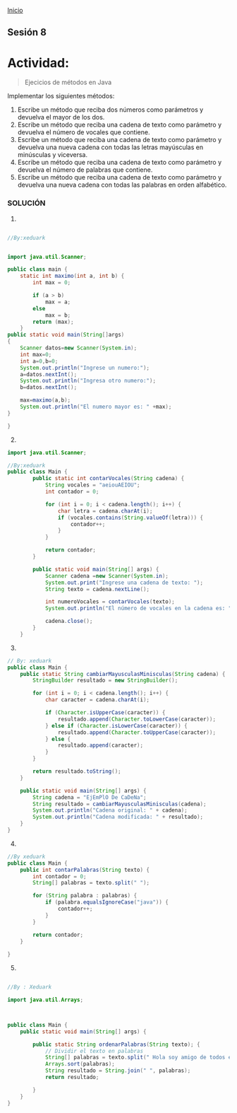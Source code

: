 <!-- No borrar o modificar -->
[Inicio](./index.md)

## Sesión 8 


# Actividad: 
>Ejecicios de métodos en Java

Implementar los siguientes métodos:

1. Escribe un método que reciba dos números como parámetros y devuelva el mayor de los dos.
2. Escribe un método que reciba una cadena de texto como parámetro y devuelva el número de vocales que contiene.
3. Escribe un método que reciba una cadena de texto como parámetro y devuelva una nueva cadena con todas las letras mayúsculas en minúsculas y viceversa.
4. Escribe un método que reciba una cadena de texto como parámetro y devuelva el número de palabras que contiene.
5. Escribe un método que reciba una cadena de texto como parámetro y devuelva una nueva cadena con todas las palabras en orden alfabético.

### SOLUCIÓN

1. 
```JAVA

//By:xeduark


import java.util.Scanner;

public class main {
    static int maximo(int a, int b) {
        int max = 0;

        if (a > b)
            max = a;
        else
            max = b;
        return (max);
    }
public static void main(String[]args)
{
    Scanner datos=new Scanner(System.in);
    int max=0;
    int a=0,b=0;
    System.out.println("Ingrese un numero:");
    a=datos.nextInt();
    System.out.println("Ingresa otro numero:");
    b=datos.nextInt();

    max=maximo(a,b);
    System.out.println("El numero mayor es: " +max);
}

}

```

2. 
```java
import java.util.Scanner;

//By:xeduark
public class Main {
        public static int contarVocales(String cadena) {
            String vocales = "aeiouAEIOU";
            int contador = 0;

            for (int i = 0; i < cadena.length(); i++) {
                char letra = cadena.charAt(i);
                if (vocales.contains(String.valueOf(letra))) {
                    contador++;
                }
            }

            return contador;
        }

        public static void main(String[] args) {
            Scanner cadena =new Scanner(System.in);
            System.out.print("Ingrese una cadena de texto: ");
            String texto = cadena.nextLine();

            int numeroVocales = contarVocales(texto);
            System.out.println("El número de vocales en la cadena es: " + numeroVocales);

            cadena.close();
        }
    }
```
3. 

```java
// By: xeduark
public class Main {
    public static String cambiarMayusculasMinisculas(String cadena) {
        StringBuilder resultado = new StringBuilder();

        for (int i = 0; i < cadena.length(); i++) {
            char caracter = cadena.charAt(i);

            if (Character.isUpperCase(caracter)) {
                resultado.append(Character.toLowerCase(caracter));
            } else if (Character.isLowerCase(caracter)) {
                resultado.append(Character.toUpperCase(caracter));
            } else {
                resultado.append(caracter);
            }
        }

        return resultado.toString();
    }

    public static void main(String[] args) {
        String cadena = "EjEmPlO De CaDeNa";
        String resultado = cambiarMayusculasMinisculas(cadena);
        System.out.println("Cadena original: " + cadena);
        System.out.println("Cadena modificada: " + resultado);
    }
}
```

4. 

```java
//By xeduark
public class Main {
    public int contarPalabras(String texto) {
        int contador = 0;
        String[] palabras = texto.split(" ");

        for (String palabra : palabras) {
            if (palabra.equalsIgnoreCase("java")) {
                contador++;
            }
        }

        return contador;
    }
   
}
```
5. 

```java

//By : Xeduark

import java.util.Arrays;



public class Main {
    public static void main(String[] args) {

        public static String ordenarPalabras(String texto); {
            // Dividir el texto en palabras
            String[] palabras = texto.split(" Hola soy amigo de todos en el Cesde");
            Arrays.sort(palabras);
            String resultado = String.join(" ", palabras);
            return resultado;

        }
    }
}

```






